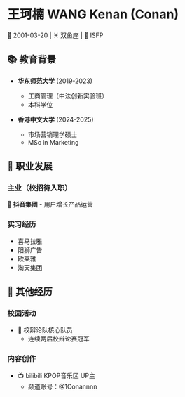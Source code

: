 # 王珂楠 WANG Kenan (Conan)

🎂 2001-03-20 | ♓ 双鱼座 | 🎯 ISFP

## 📚 教育背景

- **华东师范大学** (2019-2023)
  - 工商管理（中法创新实验班）
  - 本科学位

- **香港中文大学** (2024-2025)
  - 市场营销理学硕士
  - MSc in Marketing

## 💼 职业发展

### 主业（校招待入职）
🎯 **抖音集团** - 用户增长产品运营

### 实习经历
- 喜马拉雅
- 阳狮广告
- 欧莱雅
- 淘天集团

## 🌟 其他经历

### 校园活动
- 🎤 校辩论队核心队员
  - 连续两届校辩论赛冠军

### 内容创作
- 📺 bilibili KPOP音乐区 UP主
  - 频道账号：@1Conannnn
